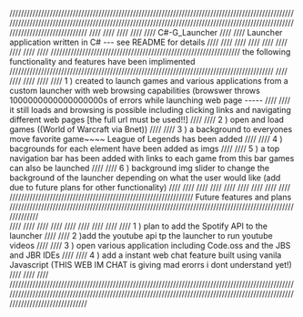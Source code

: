 /////////////////////////////////////////////////////////////////////////////////////////////////////////////////////////////////////////////////////////////////////////////////////////////////////////////////////////////////
////                                                                                                                                                                                                                         ////
////                                                                                                                                                                                                                         ////
////                                                                                                     C#-G_Launcher                                                                                                       //// 
////                                                                      Launcher application written in C# --- see README for details                                                                                      ////
////                                                                                                                                                                                                                         ////
////                                                                                                                                                                                                                         ////
////                                                                                                                                                                                                                         ////
////                                                                                                                                                                                                                         ////
//////////////////////////////////////////////////////////////////   the following functionality and features have been implimented   ////////////////////////////////////////////////////////////////////////////////////////////
////                                                                                                                                                                                                                          ////
////                                                                                                                                                                                                                          ////
////           1 ) created to launch games and various applications from a custom launcher with web browsing capabilities (browswer throws 1000000000000000000s of errors while launching web page -----                      ////
////                it still loads and browsing is possible including clicking links and navigating different web pages [the full url must be used!!]                                                                         ////
////           2 ) open and load games ((World of Warcraft via Bnet))                                                                                                                                                         ////
////           3 ) a background to everyones move favorite game~~~~ League of Legends has been added                                                                                                                          ////
////           4 ) bacgrounds for each element have been added as imgs                                                                                                                                                        ////
////           5 ) a top navigation bar has been added with links to each game from this bar games can also be launched                                                                                                       ////
////           6 ) background img slider to change the background of the launcher depending on what the user would like (add due to future plans for other functionality)                                                     ////
////                                                                                                                                                                                                                          ////
////                                                                                                                                                                                                                          ////
////                                                                                                                                                                                                                          ////
////                                                                                                                                                                                                                          ////
////////////////////////////////////////////////////////////////            Future features and plans                /////////////////////////////////////////////////////////////////////////////////////////////////////////////                    
////                                                                                                                                                                                                                          ////
////                                                                                                                                                                                                                          ////
////                                                                                                                                                                                                                          ////
////                                                                                                                                                                                                                          ////
////         1 ) plan to add the Spotify API to the launcher                                                                                                                                                                  ////
////         2 )add the youtube api tp the launcher to run youtube videos                                                                                                                                                     ////
////         3 ) open various application including Code.oss and the JBS and JBR IDEs                                                                                                                                         ////
////         4 ) add a instant web chat feature built using  vanila Javascript  (THIS WEB IM CHAT is giving mad erorrs i dont understand yet!)                                                                                ////
////                                                                                                                                                                                                                          ////
/////////////////////////////////////////////////////////////////////////////////////////////////////////////////////////////////////////////////////////////////////////////////////////////////////////////////////////////////

